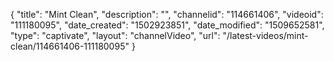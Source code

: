 {
    "title": "Mint Clean",
    "description": "",
    "channelid": "114661406",
    "videoid": "111180095",
    "date_created": "1502923851",
    "date_modified": "1509652581",
    "type": "captivate",
    "layout": "channelVideo",
    "url": "\/latest-videos\/mint-clean\/114661406-111180095"
}